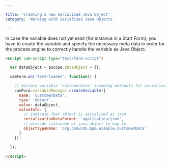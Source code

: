 ```yaml
---

title: 'Creating a new Serialized Java Object'
category: 'Working with Serialized Java Objects'

---
```


In case the variable does not yet exist (for instance in a Start Form), you have to create the variable and specify the necessary meta data in order for the process engine to correctly handle the variable as Java Object.

```html
<script cam-script type="text/form-script">

  var dataObject = $scope.dataObject = {};

  camForm.on('form-loaded', function() {

    // declare variable 'customerData' incuding metadata for serialization
    camForm.variableManager.createVariable({
      name: 'customerData',
      type: 'Object',
      value: dataObject,
      valueInfo: {
        // indicate that object is serialized as json
        serializationDataFormat: 'application/json',
        // provide classname of java object to map to
        objectTypeName: 'org.camunda.bpm.example.CustomerData'
      }
    });

  });

</script>
```
